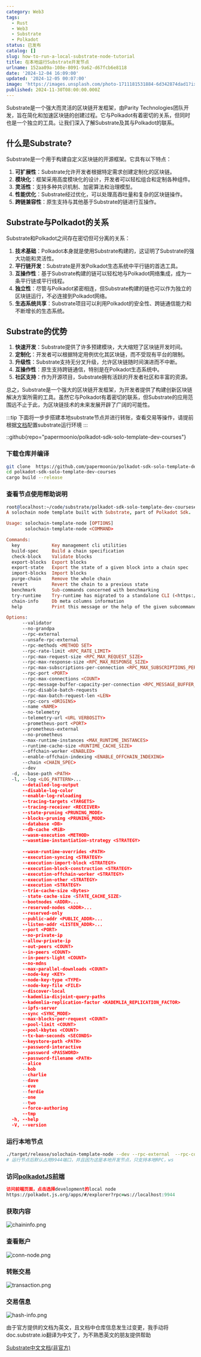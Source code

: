 ```yaml
---
category: Web3
tags:
  - Rust
  - Web3
  - Substrate
  - Polkadot
status: 已发布
catalog: []
slug: how-to-run-a-local-substrate-node-tutorial
title: 在本地运行Substrate开发节点
urlname: 152aa09a-108e-8091-9a62-d67fcb6e8118
date: '2024-12-04 16:09:00'
updated: '2024-12-05 00:07:00'
image: 'https://images.unsplash.com/photo-1711181531884-6d342874dad1?ixlib=rb-4.0.3&q=85&fm=jpg&crop=entropy&cs=srgb'
published: 2024-11-30T08:00:00.000Z
---
```


Substrate是一个强大而灵活的区块链开发框架，由Parity Technologies团队开发，旨在简化和加速区块链的创建过程。它与Polkadot有着密切的关系，但同时也是一个独立的工具。让我们深入了解Substrate及其与Polkadot的联系。


## 什么是Substrate?


Substrate是一个用于构建自定义区块链的开源框架。它具有以下特点：

1. **可扩展性**：Substrate允许开发者根据特定需求创建定制化的区块链。
2. **模块化**：框架采用高度模块化的设计，开发者可以轻松组合和定制各种组件。
3. **灵活性**：支持多种共识机制、加密算法和治理模型。
4. **性能优化**：Substrate经过优化，可以处理高吞吐量和复杂的区块链操作。
5. **跨链兼容性**：原生支持与其他基于Substrate的链进行互操作。

## Substrate与Polkadot的关系


Substrate和Polkadot之间存在密切但可分离的关系：

1. **技术基础**：Polkadot本身就是使用Substrate构建的，这证明了Substrate的强大功能和灵活性。
2. **平行链开发**：Substrate是开发Polkadot生态系统中平行链的首选工具。
3. **互操作性**：基于Substrate构建的链可以轻松地与Polkadot网络集成，成为一条平行链或平行线程。
4. **独立性**：尽管与Polkadot紧密相连，但Substrate构建的链也可以作为独立的区块链运行，不必连接到Polkadot网络。
5. **生态系统共享**：Substrate项目可以利用Polkadot的安全性、跨链通信能力和不断增长的生态系统。

## Substrate的优势

1. **快速开发**：Substrate提供了许多预建模块，大大缩短了区块链开发时间。
2. **定制化**：开发者可以根据特定用例优化其区块链，而不受现有平台的限制。
3. **升级性**：Substrate支持无分叉升级，允许区块链随时间演进而不中断。
4. **互操作性**：原生支持跨链通信，特别是在Polkadot生态系统中。
5. **社区支持**：作为开源项目，Substrate拥有活跃的开发者社区和丰富的资源。

总之，Substrate是一个强大的区块链开发框架，为开发者提供了构建创新区块链解决方案所需的工具。虽然它与Polkadot有着密切的联系，但Substrate的应用范围远不止于此，为区块链技术的未来发展开辟了广阔的可能性。


:::tip
下面将一步步搭建本地substrate节点并进行转账，查看交易等操作，请提前根据[文档](https://substrate-docs.pages.dev/en/install/macos/?mode=light)配置substrate运行环境
:::


::github{repo="papermoonio/polkadot-sdk-solo-template-dev-courses"}


### 下载仓库并编译


```bash
git clone  https://github.com/papermoonio/polkadot-sdk-solo-template-dev-courses 
cd polkadot-sdk-solo-template-dev-courses
cargo build --release
```


### 查看节点使用帮助说明


```prolog
root@localhost:~/code/substrate/polkadot-sdk-solo-template-dev-courses# ./target/release/solochain-template-node -h
A solochain node template built with Substrate, part of Polkadot Sdk.

Usage: solochain-template-node [OPTIONS]
       solochain-template-node <COMMAND>

Commands:
  key            Key management cli utilities
  build-spec     Build a chain specification
  check-block    Validate blocks
  export-blocks  Export blocks
  export-state   Export the state of a given block into a chain spec
  import-blocks  Import blocks
  purge-chain    Remove the whole chain
  revert         Revert the chain to a previous state
  benchmark      Sub-commands concerned with benchmarking
  try-runtime    Try-runtime has migrated to a standalone CLI (<https://github.com/paritytech/try-runtime-cli>). The subcommand exists as a stub and deprecation notice. It will be removed entirely some time after January 2024
  chain-info     Db meta columns information
  help           Print this message or the help of the given subcommand(s)

Options:
      --validator                                                                                Enable validator mode
      --no-grandpa                                                                               Disable GRANDPA
      --rpc-external                                                                             Listen to all RPC interfaces (default: local)
      --unsafe-rpc-external                                                                      Listen to all RPC interfaces
      --rpc-methods <METHOD SET>                                                                 RPC methods to expose. [default: auto] [possible values: auto, safe, unsafe]
      --rpc-rate-limit <RPC_RATE_LIMIT>                                                          RPC rate limiting (calls/minute) for each connection
      --rpc-max-request-size <RPC_MAX_REQUEST_SIZE>                                              Set the maximum RPC request payload size for both HTTP and WS in megabytes [default: 15]
      --rpc-max-response-size <RPC_MAX_RESPONSE_SIZE>                                            Set the maximum RPC response payload size for both HTTP and WS in megabytes [default: 15]
      --rpc-max-subscriptions-per-connection <RPC_MAX_SUBSCRIPTIONS_PER_CONNECTION>              Set the maximum concurrent subscriptions per connection [default: 1024]
      --rpc-port <PORT>                                                                          Specify JSON-RPC server TCP port
      --rpc-max-connections <COUNT>                                                              Maximum number of RPC server connections [default: 100]
      --rpc-message-buffer-capacity-per-connection <RPC_MESSAGE_BUFFER_CAPACITY_PER_CONNECTION>  The number of messages the RPC server is allowed to keep in memory [default: 64]
      --rpc-disable-batch-requests                                                               Disable RPC batch requests
      --rpc-max-batch-request-len <LEN>                                                          Limit the max length per RPC batch request
      --rpc-cors <ORIGINS>                                                                       Specify browser *origins* allowed to access the HTTP & WS RPC servers
      --name <NAME>                                                                              The human-readable name for this node
      --no-telemetry                                                                             Disable connecting to the Substrate telemetry server
      --telemetry-url <URL VERBOSITY>                                                            The URL of the telemetry server to connect to
      --prometheus-port <PORT>                                                                   Specify Prometheus exporter TCP Port
      --prometheus-external                                                                      Expose Prometheus exporter on all interfaces
      --no-prometheus                                                                            Do not expose a Prometheus exporter endpoint
      --max-runtime-instances <MAX_RUNTIME_INSTANCES>                                            The size of the instances cache for each runtime [max: 32] [default: 8]
      --runtime-cache-size <RUNTIME_CACHE_SIZE>                                                  Maximum number of different runtimes that can be cached [default: 2]
      --offchain-worker <ENABLED>                                                                Execute offchain workers on every block [default: when-authority] [possible values: always, never, when-authority]
      --enable-offchain-indexing <ENABLE_OFFCHAIN_INDEXING>                                      Enable offchain indexing API [default: false] [possible values: true, false]
      --chain <CHAIN_SPEC>                                                                       Specify the chain specification
      --dev                                                                                      Specify the development chain
  -d, --base-path <PATH>                                                                         Specify custom base path
  -l, --log <LOG_PATTERN>...                                                                     Sets a custom logging filter (syntax: `<target>=<level>`)
      --detailed-log-output                                                                      Enable detailed log output
      --disable-log-color                                                                        Disable log color output
      --enable-log-reloading                                                                     Enable feature to dynamically update and reload the log filter
      --tracing-targets <TARGETS>                                                                Sets a custom profiling filter
      --tracing-receiver <RECEIVER>                                                              Receiver to process tracing messages [default: log] [possible values: log]
      --state-pruning <PRUNING_MODE>                                                             Specify the state pruning mode
      --blocks-pruning <PRUNING_MODE>                                                            Specify the blocks pruning mode [default: archive-canonical]
      --database <DB>                                                                            Select database backend to use [possible values: rocksdb, paritydb, auto, paritydb-experimental]
      --db-cache <MiB>                                                                           Limit the memory the database cache can use
      --wasm-execution <METHOD>                                                                  Method for executing Wasm runtime code [default: compiled] [possible values: interpreted-i-know-what-i-do, compiled]
      --wasmtime-instantiation-strategy <STRATEGY>                                               The WASM instantiation method to use [default: pooling-copy-on-write] [possible values: pooling-copy-on-write, recreate-instance-copy-on-write, pooling,
                                                                                                 recreate-instance]
      --wasm-runtime-overrides <PATH>                                                            Specify the path where local WASM runtimes are stored
      --execution-syncing <STRATEGY>                                                             Runtime execution strategy for importing blocks during initial sync [possible values: native, wasm, both, native-else-wasm]
      --execution-import-block <STRATEGY>                                                        Runtime execution strategy for general block import (including locally authored blocks) [possible values: native, wasm, both, native-else-wasm]
      --execution-block-construction <STRATEGY>                                                  Runtime execution strategy for constructing blocks [possible values: native, wasm, both, native-else-wasm]
      --execution-offchain-worker <STRATEGY>                                                     Runtime execution strategy for offchain workers [possible values: native, wasm, both, native-else-wasm]
      --execution-other <STRATEGY>                                                               Runtime execution strategy when not syncing, importing or constructing blocks [possible values: native, wasm, both, native-else-wasm]
      --execution <STRATEGY>                                                                     The execution strategy that should be used by all execution contexts [possible values: native, wasm, both, native-else-wasm]
      --trie-cache-size <Bytes>                                                                  Specify the state cache size [default: 67108864]
      --state-cache-size <STATE_CACHE_SIZE>                                                      DEPRECATED: switch to `--trie-cache-size`
      --bootnodes <ADDR>...                                                                      Specify a list of bootnodes
      --reserved-nodes <ADDR>...                                                                 Specify a list of reserved node addresses
      --reserved-only                                                                            Whether to only synchronize the chain with reserved nodes
      --public-addr <PUBLIC_ADDR>...                                                             Public address that other nodes will use to connect to this node
      --listen-addr <LISTEN_ADDR>...                                                             Listen on this multiaddress
      --port <PORT>                                                                              Specify p2p protocol TCP port
      --no-private-ip                                                                            Always forbid connecting to private IPv4/IPv6 addresses
      --allow-private-ip                                                                         Always accept connecting to private IPv4/IPv6 addresses
      --out-peers <COUNT>                                                                        Number of outgoing connections we're trying to maintain [default: 8]
      --in-peers <COUNT>                                                                         Maximum number of inbound full nodes peers [default: 32]
      --in-peers-light <COUNT>                                                                   Maximum number of inbound light nodes peers [default: 100]
      --no-mdns                                                                                  Disable mDNS discovery (default: true)
      --max-parallel-downloads <COUNT>                                                           Maximum number of peers from which to ask for the same blocks in parallel [default: 5]
      --node-key <KEY>                                                                           Secret key to use for p2p networking
      --node-key-type <TYPE>                                                                     Crypto primitive to use for p2p networking [default: ed25519] [possible values: ed25519]
      --node-key-file <FILE>                                                                     File from which to read the node's secret key to use for p2p networking
      --discover-local                                                                           Enable peer discovery on local networks
      --kademlia-disjoint-query-paths                                                            Require iterative Kademlia DHT queries to use disjoint paths
      --kademlia-replication-factor <KADEMLIA_REPLICATION_FACTOR>                                Kademlia replication factor [default: 20]
      --ipfs-server                                                                              Join the IPFS network and serve transactions over bitswap protocol
      --sync <SYNC_MODE>                                                                         Blockchain syncing mode. [default: full] [possible values: full, fast, fast-unsafe, warp]
      --max-blocks-per-request <COUNT>                                                           Maximum number of blocks per request [default: 64]
      --pool-limit <COUNT>                                                                       Maximum number of transactions in the transaction pool [default: 8192]
      --pool-kbytes <COUNT>                                                                      Maximum number of kilobytes of all transactions stored in the pool [default: 20480]
      --tx-ban-seconds <SECONDS>                                                                 How long a transaction is banned for
      --keystore-path <PATH>                                                                     Specify custom keystore path
      --password-interactive                                                                     Use interactive shell for entering the password used by the keystore
      --password <PASSWORD>                                                                      Password used by the keystore
      --password-filename <PATH>                                                                 File that contains the password used by the keystore
      --alice                                                                                    Shortcut for `--name Alice --validator`
      --bob                                                                                      Shortcut for `--name Bob --validator`
      --charlie                                                                                  Shortcut for `--name Charlie --validator`
      --dave                                                                                     Shortcut for `--name Dave --validator`
      --eve                                                                                      Shortcut for `--name Eve --validator`
      --ferdie                                                                                   Shortcut for `--name Ferdie --validator`
      --one                                                                                      Shortcut for `--name One --validator`
      --two                                                                                      Shortcut for `--name Two --validator`
      --force-authoring                                                                          Enable authoring even when offline
      --tmp                                                                                      Run a temporary node
  -h, --help                                                                                     Print help (see more with '--help')
  -V, --version                                                                                  Print version
```


### 运行本地节点


```bash
./target/release/solochain-template-node --dev --rpc-external  --rpc-cors all
# 运行节点后默认占用9944端口，并且因为这是本地开发节点，只支持本地RPC，ws
```


### 访问[polkadotJS前端](https://polkadot.js.org/apps/#/explorer?rpc=ws://localhost:9944)


```prolog
访问前端页面，点击选择development的local node
https://polkadot.js.org/apps/#/explorer?rpc=ws://localhost:9944
```


### 获取内容


![chaininfo.png](https://prod-files-secure.s3.us-west-2.amazonaws.com/5d24fe63-e567-4804-86f9-9fdc62e13082/89be5adf-5619-4306-be75-45b425e3c446/chaininfo.png?X-Amz-Algorithm=AWS4-HMAC-SHA256&X-Amz-Content-Sha256=UNSIGNED-PAYLOAD&X-Amz-Credential=ASIAZI2LB466S3UINYD5%2F20250330%2Fus-west-2%2Fs3%2Faws4_request&X-Amz-Date=20250330T053638Z&X-Amz-Expires=3600&X-Amz-Security-Token=IQoJb3JpZ2luX2VjEBsaCXVzLXdlc3QtMiJHMEUCIHX%2FMuXiwdeKEhUELuwQoBcci9WOdARbiRxVd1FjJQx1AiEA2eDTLHz204FMkOX%2Fs9qARD3g3Eq83To0tJ2waLqmo90qiAQIhP%2F%2F%2F%2F%2F%2F%2F%2F%2F%2FARAAGgw2Mzc0MjMxODM4MDUiDAH4kNsiRJ8WV6QV8SrcAyUbNesPGALF%2BpDVywSYliCLRasCOtOByCB24U3UXNSxH%2FXx%2BViWrLPymCnBzjGYkwdKbxz7ZEhCY5G2DSZSYI73FOMuyG2qvOE1eqOn2UT4uJHZ9ERCZJj2DZRZGqeZ40ZLnx6CMkvsnDo9CIgSQtmuQHZuzwZAdjCA9mDqY7GSInWIRgGFQguKeTtPnMIeoUpiHouEEIMimGXzTlgWQARbL6TjjP17h%2BA6x8IENDNgGu62HaSQtwgaDc1NQrEEyBJTYZ8uYC1FJAuEf9luNmrtwHG8Os0I7jvpvTskJrnbh0tJQYEmILwWTuDmPI143XNCQ357oUP8RhYyQnnPq6Gs%2F%2B5ZhEMLQhs1EiOKDrOBlODgpXX91wZbP%2B8oKj%2Fhok2rdPoPpstyKcVcpASE%2BRgXN6k0huIzIJCT4IxsnFxfyli5Ju%2B9imRVVReUexN2x8qBezYdpgQpxAq37qZO7qP%2B5mN3Vu7SFf0itZQsW3JRcuntjY9cDav2wp%2FCDHzSuFwoTAIKPdPv7xrOz3DBO%2B6dDtnp23SheopWebn8klE9hZ5INh8TqcGJDZCO6Jd8521HpCG7fYei1Pec0eIbeetuWJMfUQR%2FUVeL3QSfDEo8qUYW0HwjSRELbijTMIToor8GOqUBj0552hi84otj3mrqEnkBC3rtsIC2u90F%2BkGbV0ODkpnW5FD8wM7a9qawKNTdUSzwgGhYbV7kRvO0sEglXg9xOqLbq7aHRLyp%2Bnum85vUlTbzyICxCW%2BKA7HzjGhLo9jYX%2BMC%2FNjeiMIb9h6hlhwQ7U52sC3Gf%2B4IKGwAQSmRBcCA1C9Ih0T1DvE2G5%2F4OXsss9NetNTTRJVf5OBud%2BBW9NH%2FOSkW&X-Amz-Signature=3fb8c717fb73b5d6a78156cbb68c93a4bbfb9bede0614e0e9d9edb8dbd5ee28f&X-Amz-SignedHeaders=host&x-id=GetObject)


### 查看账户


![conn-node.png](https://prod-files-secure.s3.us-west-2.amazonaws.com/5d24fe63-e567-4804-86f9-9fdc62e13082/05964f92-c6d8-42d1-b4a1-b3a852295683/conn-node.png?X-Amz-Algorithm=AWS4-HMAC-SHA256&X-Amz-Content-Sha256=UNSIGNED-PAYLOAD&X-Amz-Credential=ASIAZI2LB466S3UINYD5%2F20250330%2Fus-west-2%2Fs3%2Faws4_request&X-Amz-Date=20250330T053638Z&X-Amz-Expires=3600&X-Amz-Security-Token=IQoJb3JpZ2luX2VjEBsaCXVzLXdlc3QtMiJHMEUCIHX%2FMuXiwdeKEhUELuwQoBcci9WOdARbiRxVd1FjJQx1AiEA2eDTLHz204FMkOX%2Fs9qARD3g3Eq83To0tJ2waLqmo90qiAQIhP%2F%2F%2F%2F%2F%2F%2F%2F%2F%2FARAAGgw2Mzc0MjMxODM4MDUiDAH4kNsiRJ8WV6QV8SrcAyUbNesPGALF%2BpDVywSYliCLRasCOtOByCB24U3UXNSxH%2FXx%2BViWrLPymCnBzjGYkwdKbxz7ZEhCY5G2DSZSYI73FOMuyG2qvOE1eqOn2UT4uJHZ9ERCZJj2DZRZGqeZ40ZLnx6CMkvsnDo9CIgSQtmuQHZuzwZAdjCA9mDqY7GSInWIRgGFQguKeTtPnMIeoUpiHouEEIMimGXzTlgWQARbL6TjjP17h%2BA6x8IENDNgGu62HaSQtwgaDc1NQrEEyBJTYZ8uYC1FJAuEf9luNmrtwHG8Os0I7jvpvTskJrnbh0tJQYEmILwWTuDmPI143XNCQ357oUP8RhYyQnnPq6Gs%2F%2B5ZhEMLQhs1EiOKDrOBlODgpXX91wZbP%2B8oKj%2Fhok2rdPoPpstyKcVcpASE%2BRgXN6k0huIzIJCT4IxsnFxfyli5Ju%2B9imRVVReUexN2x8qBezYdpgQpxAq37qZO7qP%2B5mN3Vu7SFf0itZQsW3JRcuntjY9cDav2wp%2FCDHzSuFwoTAIKPdPv7xrOz3DBO%2B6dDtnp23SheopWebn8klE9hZ5INh8TqcGJDZCO6Jd8521HpCG7fYei1Pec0eIbeetuWJMfUQR%2FUVeL3QSfDEo8qUYW0HwjSRELbijTMIToor8GOqUBj0552hi84otj3mrqEnkBC3rtsIC2u90F%2BkGbV0ODkpnW5FD8wM7a9qawKNTdUSzwgGhYbV7kRvO0sEglXg9xOqLbq7aHRLyp%2Bnum85vUlTbzyICxCW%2BKA7HzjGhLo9jYX%2BMC%2FNjeiMIb9h6hlhwQ7U52sC3Gf%2B4IKGwAQSmRBcCA1C9Ih0T1DvE2G5%2F4OXsss9NetNTTRJVf5OBud%2BBW9NH%2FOSkW&X-Amz-Signature=929164f7d1fdc9cdf21366b39b5d9287ceea2fda5649efa1488fe58a63ae8c3e&X-Amz-SignedHeaders=host&x-id=GetObject)


### 转账交易


![transaction.png](https://prod-files-secure.s3.us-west-2.amazonaws.com/5d24fe63-e567-4804-86f9-9fdc62e13082/65593d3b-9b56-4fbe-a383-1447c903127f/transaction.png?X-Amz-Algorithm=AWS4-HMAC-SHA256&X-Amz-Content-Sha256=UNSIGNED-PAYLOAD&X-Amz-Credential=ASIAZI2LB466S3UINYD5%2F20250330%2Fus-west-2%2Fs3%2Faws4_request&X-Amz-Date=20250330T053638Z&X-Amz-Expires=3600&X-Amz-Security-Token=IQoJb3JpZ2luX2VjEBsaCXVzLXdlc3QtMiJHMEUCIHX%2FMuXiwdeKEhUELuwQoBcci9WOdARbiRxVd1FjJQx1AiEA2eDTLHz204FMkOX%2Fs9qARD3g3Eq83To0tJ2waLqmo90qiAQIhP%2F%2F%2F%2F%2F%2F%2F%2F%2F%2FARAAGgw2Mzc0MjMxODM4MDUiDAH4kNsiRJ8WV6QV8SrcAyUbNesPGALF%2BpDVywSYliCLRasCOtOByCB24U3UXNSxH%2FXx%2BViWrLPymCnBzjGYkwdKbxz7ZEhCY5G2DSZSYI73FOMuyG2qvOE1eqOn2UT4uJHZ9ERCZJj2DZRZGqeZ40ZLnx6CMkvsnDo9CIgSQtmuQHZuzwZAdjCA9mDqY7GSInWIRgGFQguKeTtPnMIeoUpiHouEEIMimGXzTlgWQARbL6TjjP17h%2BA6x8IENDNgGu62HaSQtwgaDc1NQrEEyBJTYZ8uYC1FJAuEf9luNmrtwHG8Os0I7jvpvTskJrnbh0tJQYEmILwWTuDmPI143XNCQ357oUP8RhYyQnnPq6Gs%2F%2B5ZhEMLQhs1EiOKDrOBlODgpXX91wZbP%2B8oKj%2Fhok2rdPoPpstyKcVcpASE%2BRgXN6k0huIzIJCT4IxsnFxfyli5Ju%2B9imRVVReUexN2x8qBezYdpgQpxAq37qZO7qP%2B5mN3Vu7SFf0itZQsW3JRcuntjY9cDav2wp%2FCDHzSuFwoTAIKPdPv7xrOz3DBO%2B6dDtnp23SheopWebn8klE9hZ5INh8TqcGJDZCO6Jd8521HpCG7fYei1Pec0eIbeetuWJMfUQR%2FUVeL3QSfDEo8qUYW0HwjSRELbijTMIToor8GOqUBj0552hi84otj3mrqEnkBC3rtsIC2u90F%2BkGbV0ODkpnW5FD8wM7a9qawKNTdUSzwgGhYbV7kRvO0sEglXg9xOqLbq7aHRLyp%2Bnum85vUlTbzyICxCW%2BKA7HzjGhLo9jYX%2BMC%2FNjeiMIb9h6hlhwQ7U52sC3Gf%2B4IKGwAQSmRBcCA1C9Ih0T1DvE2G5%2F4OXsss9NetNTTRJVf5OBud%2BBW9NH%2FOSkW&X-Amz-Signature=b5113f7e55a51813c07d9cdc69555be0c7820e988f4f8de75143a4a9fe72121d&X-Amz-SignedHeaders=host&x-id=GetObject)


### 交易信息


![hash-info.png](https://prod-files-secure.s3.us-west-2.amazonaws.com/5d24fe63-e567-4804-86f9-9fdc62e13082/7b9b0ba8-edf2-4998-9e9d-9cde7a64aa23/hash-info.png?X-Amz-Algorithm=AWS4-HMAC-SHA256&X-Amz-Content-Sha256=UNSIGNED-PAYLOAD&X-Amz-Credential=ASIAZI2LB466S3UINYD5%2F20250330%2Fus-west-2%2Fs3%2Faws4_request&X-Amz-Date=20250330T053638Z&X-Amz-Expires=3600&X-Amz-Security-Token=IQoJb3JpZ2luX2VjEBsaCXVzLXdlc3QtMiJHMEUCIHX%2FMuXiwdeKEhUELuwQoBcci9WOdARbiRxVd1FjJQx1AiEA2eDTLHz204FMkOX%2Fs9qARD3g3Eq83To0tJ2waLqmo90qiAQIhP%2F%2F%2F%2F%2F%2F%2F%2F%2F%2FARAAGgw2Mzc0MjMxODM4MDUiDAH4kNsiRJ8WV6QV8SrcAyUbNesPGALF%2BpDVywSYliCLRasCOtOByCB24U3UXNSxH%2FXx%2BViWrLPymCnBzjGYkwdKbxz7ZEhCY5G2DSZSYI73FOMuyG2qvOE1eqOn2UT4uJHZ9ERCZJj2DZRZGqeZ40ZLnx6CMkvsnDo9CIgSQtmuQHZuzwZAdjCA9mDqY7GSInWIRgGFQguKeTtPnMIeoUpiHouEEIMimGXzTlgWQARbL6TjjP17h%2BA6x8IENDNgGu62HaSQtwgaDc1NQrEEyBJTYZ8uYC1FJAuEf9luNmrtwHG8Os0I7jvpvTskJrnbh0tJQYEmILwWTuDmPI143XNCQ357oUP8RhYyQnnPq6Gs%2F%2B5ZhEMLQhs1EiOKDrOBlODgpXX91wZbP%2B8oKj%2Fhok2rdPoPpstyKcVcpASE%2BRgXN6k0huIzIJCT4IxsnFxfyli5Ju%2B9imRVVReUexN2x8qBezYdpgQpxAq37qZO7qP%2B5mN3Vu7SFf0itZQsW3JRcuntjY9cDav2wp%2FCDHzSuFwoTAIKPdPv7xrOz3DBO%2B6dDtnp23SheopWebn8klE9hZ5INh8TqcGJDZCO6Jd8521HpCG7fYei1Pec0eIbeetuWJMfUQR%2FUVeL3QSfDEo8qUYW0HwjSRELbijTMIToor8GOqUBj0552hi84otj3mrqEnkBC3rtsIC2u90F%2BkGbV0ODkpnW5FD8wM7a9qawKNTdUSzwgGhYbV7kRvO0sEglXg9xOqLbq7aHRLyp%2Bnum85vUlTbzyICxCW%2BKA7HzjGhLo9jYX%2BMC%2FNjeiMIb9h6hlhwQ7U52sC3Gf%2B4IKGwAQSmRBcCA1C9Ih0T1DvE2G5%2F4OXsss9NetNTTRJVf5OBud%2BBW9NH%2FOSkW&X-Amz-Signature=759aa8a35b8a175690e3056049404e1b025eeb2eda41c5d8aa8dc425b7bc39c1&X-Amz-SignedHeaders=host&x-id=GetObject)


由于官方提供的文档为英文，且文档中仓库信息发生过变更，我手动将doc.substrate.io翻译为中文了，为不熟悉英文的朋友提供帮助


[ Substrate中文文档(非官方)](https://substrate-docs.pages.dev/en/tutorials/build-a-blockchain/?mode=light)

